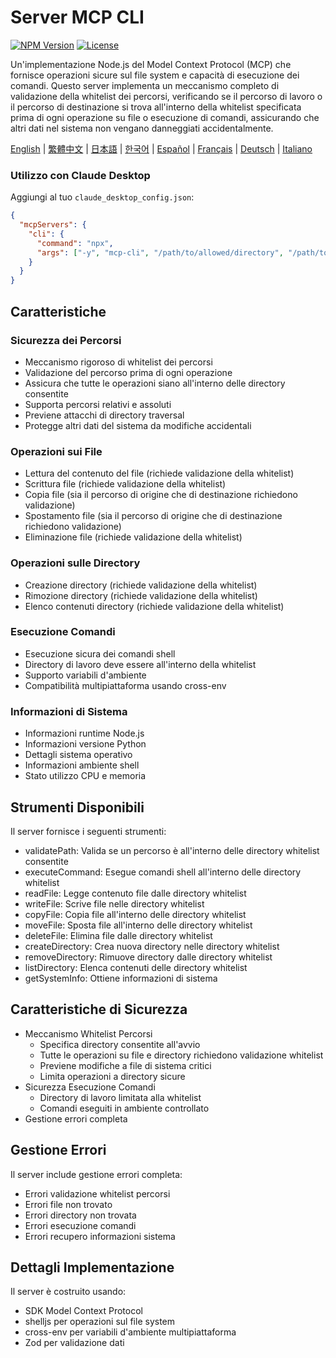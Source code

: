 # Server MCP CLI

[![NPM Version](https://img.shields.io/npm/v/mcp-shell.svg)](https://www.npmjs.com/package/mcp-shell)
[![License](https://img.shields.io/npm/l/mcp-shell.svg)](https://github.com/gkctou/mcp-shell/blob/main/LICENSE)

Un'implementazione Node.js del Model Context Protocol (MCP) che fornisce operazioni sicure sul file system e capacità di esecuzione dei comandi. Questo server implementa un meccanismo completo di validazione della whitelist dei percorsi, verificando se il percorso di lavoro o il percorso di destinazione si trova all'interno della whitelist specificata prima di ogni operazione su file o esecuzione di comandi, assicurando che altri dati nel sistema non vengano danneggiati accidentalmente.

[English](./README.md) | [繁體中文](./README-zhTW.md) | [日本語](./README-jaJP.md) | [한국어](./README-koKR.md) | [Español](./README-esES.md) | [Français](./README-frFR.md) | [Deutsch](./README-deDE.md) | [Italiano](./README-itIT.md)

### Utilizzo con Claude Desktop

Aggiungi al tuo `claude_desktop_config.json`:

```json
{
  "mcpServers": {
    "cli": {
      "command": "npx",
      "args": ["-y", "mcp-cli", "/path/to/allowed/directory", "/path/to/allowed/directory2", ...]
    }
  }
}
```

## Caratteristiche

### Sicurezza dei Percorsi
- Meccanismo rigoroso di whitelist dei percorsi
- Validazione del percorso prima di ogni operazione
- Assicura che tutte le operazioni siano all'interno delle directory consentite
- Supporta percorsi relativi e assoluti
- Previene attacchi di directory traversal
- Protegge altri dati del sistema da modifiche accidentali

### Operazioni sui File
- Lettura del contenuto del file (richiede validazione della whitelist)
- Scrittura file (richiede validazione della whitelist)
- Copia file (sia il percorso di origine che di destinazione richiedono validazione)
- Spostamento file (sia il percorso di origine che di destinazione richiedono validazione)
- Eliminazione file (richiede validazione della whitelist)

### Operazioni sulle Directory
- Creazione directory (richiede validazione della whitelist)
- Rimozione directory (richiede validazione della whitelist)
- Elenco contenuti directory (richiede validazione della whitelist)

### Esecuzione Comandi
- Esecuzione sicura dei comandi shell
- Directory di lavoro deve essere all'interno della whitelist
- Supporto variabili d'ambiente
- Compatibilità multipiattaforma usando cross-env

### Informazioni di Sistema
- Informazioni runtime Node.js
- Informazioni versione Python
- Dettagli sistema operativo
- Informazioni ambiente shell
- Stato utilizzo CPU e memoria

## Strumenti Disponibili

Il server fornisce i seguenti strumenti:

- validatePath: Valida se un percorso è all'interno delle directory whitelist consentite
- executeCommand: Esegue comandi shell all'interno delle directory whitelist
- readFile: Legge contenuto file dalle directory whitelist
- writeFile: Scrive file nelle directory whitelist
- copyFile: Copia file all'interno delle directory whitelist
- moveFile: Sposta file all'interno delle directory whitelist
- deleteFile: Elimina file dalle directory whitelist
- createDirectory: Crea nuova directory nelle directory whitelist
- removeDirectory: Rimuove directory dalle directory whitelist
- listDirectory: Elenca contenuti delle directory whitelist
- getSystemInfo: Ottiene informazioni di sistema

## Caratteristiche di Sicurezza

- Meccanismo Whitelist Percorsi
  - Specifica directory consentite all'avvio
  - Tutte le operazioni su file e directory richiedono validazione whitelist
  - Previene modifiche a file di sistema critici
  - Limita operazioni a directory sicure
- Sicurezza Esecuzione Comandi
  - Directory di lavoro limitata alla whitelist
  - Comandi eseguiti in ambiente controllato
- Gestione errori completa

## Gestione Errori

Il server include gestione errori completa:

- Errori validazione whitelist percorsi
- Errori file non trovato
- Errori directory non trovata
- Errori esecuzione comandi
- Errori recupero informazioni sistema

## Dettagli Implementazione

Il server è costruito usando:

- SDK Model Context Protocol
- shelljs per operazioni sul file system
- cross-env per variabili d'ambiente multipiattaforma
- Zod per validazione dati
